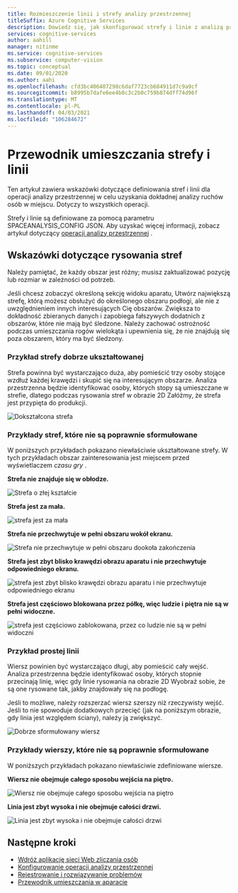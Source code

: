 ```yaml
---
title: Rozmieszczenie linii i strefy analizy przestrzennej
titleSuffix: Azure Cognitive Services
description: Dowiedz się, jak skonfigurować strefy i linie z analizą przestrzenną
services: cognitive-services
author: aahill
manager: nitinme
ms.service: cognitive-services
ms.subservice: computer-vision
ms.topic: conceptual
ms.date: 09/01/2020
ms.author: aahi
ms.openlocfilehash: cfd3bc406407298c6daf7723cb684911d7c9a9cf
ms.sourcegitcommit: b8995b7dafe6ee4b8c3c2b0c759b874dff74d96f
ms.translationtype: MT
ms.contentlocale: pl-PL
ms.lasthandoff: 04/03/2021
ms.locfileid: "106284672"
---
```

# <a name="zone-and-line-placement-guide"></a>Przewodnik umieszczania strefy i linii

Ten artykuł zawiera wskazówki dotyczące definiowania stref i linii dla operacji analizy przestrzennej w celu uzyskania dokładnej analizy ruchów osób w miejscu. Dotyczy to wszystkich operacji. 

Strefy i linie są definiowane za pomocą parametru SPACEANALYSIS_CONFIG JSON. Aby uzyskać więcej informacji, zobacz artykuł dotyczący [operacji analizy przestrzennej](spatial-analysis-operations.md) .

## <a name="guidelines-for-drawing-zones"></a>Wskazówki dotyczące rysowania stref

Należy pamiętać, że każdy obszar jest różny; musisz zaktualizować pozycję lub rozmiar w zależności od potrzeb.

Jeśli chcesz zobaczyć określoną sekcję widoku aparatu, Utwórz największą strefę, którą możesz obsłużyć do określonego obszaru podłogi, ale nie z uwzględnieniem innych interesujących Cię obszarów. Zwiększa to dokładność zbieranych danych i zapobiega fałszywych dodatnich z obszarów, które nie mają być śledzone. Należy zachować ostrożność podczas umieszczania rogów wielokąta i upewnienia się, że nie znajdują się poza obszarem, który ma być śledzony.  

### <a name="example-of-a-well-shaped-zone"></a>Przykład strefy dobrze ukształtowanej

Strefa powinna być wystarczająco duża, aby pomieścić trzy osoby stojące wzdłuż każdej krawędzi i skupić się na interesującym obszarze. Analiza przestrzenna będzie identyfikować osoby, których stopy są umieszczane w strefie, dlatego podczas rysowania stref w obrazie 2D Załóżmy, że strefa jest przypięta do produkcji.

![Dokształcona strefa](./media/spatial-analysis/zone-good-example.png)

### <a name="examples-of-zones-that-arent-well-shaped"></a>Przykłady stref, które nie są poprawnie sformułowane

W poniższych przykładach pokazano niewłaściwie ukształtowane strefy. W tych przykładach obszar zainteresowania jest miejscem przed wyświetlaczem *czasu gry* .

**Strefa nie znajduje się w obłodze.**

![Strefa o złej kształcie](./media/spatial-analysis/zone-not-on-floor.png) 

**Strefa jest za mała.**

![strefa jest za mała](./media/spatial-analysis/zone-too-small.png)

**Strefa nie przechwytuje w pełni obszaru wokół ekranu.**

![Strefa nie przechwytuje w pełni obszaru dookoła zakończenia](./media/spatial-analysis/zone-bad-capture.png)

**Strefa jest zbyt blisko krawędzi obrazu aparatu i nie przechwytuje odpowiedniego ekranu.**

![strefa jest zbyt blisko krawędzi obrazu aparatu i nie przechwytuje odpowiedniego ekranu](./media/spatial-analysis/zone-edge.png)

**Strefa jest częściowo blokowana przez półkę, więc ludzie i piętra nie są w pełni widoczne.**

![strefa jest częściowo zablokowana, przez co ludzie nie są w pełni widoczni](./media/spatial-analysis/zone-partially-blocked.png)

### <a name="example-of-a-well-shaped-line"></a>Przykład prostej linii

Wiersz powinien być wystarczająco długi, aby pomieścić cały wejść. Analiza przestrzenna będzie identyfikować osoby, których stopnie przecinają linię, więc gdy linie rysowania na obrazie 2D Wyobraź sobie, że są one rysowane tak, jakby znajdowały się na podłogę. 

Jeśli to możliwe, należy rozszerzać wiersz szerszy niż rzeczywisty wejść. Jeśli to nie spowoduje dodatkowych przecięć (jak na poniższym obrazie, gdy linia jest względem ściany), należy ją zwiększyć.

![Dobrze sformułowany wiersz](./media/spatial-analysis/zone-line-good-example.png)

### <a name="examples-of-lines-that-arent-well-shaped"></a>Przykłady wierszy, które nie są poprawnie sformułowane

W poniższych przykładach pokazano niewłaściwie zdefiniowane wiersze.

**Wiersz nie obejmuje całego sposobu wejścia na piętro.**

![Wiersz nie obejmuje całego sposobu wejścia na piętro](./media/spatial-analysis/zone-line-bad-coverage.png)

**Linia jest zbyt wysoka i nie obejmuje całości drzwi.**

![Linia jest zbyt wysoka i nie obejmuje całości drzwi](./media/spatial-analysis/zone-line-too-high.png)

## <a name="next-steps"></a>Następne kroki

* [Wdróż aplikację sieci Web zliczania osób](spatial-analysis-web-app.md)
* [Konfigurowanie operacji analizy przestrzennej](./spatial-analysis-operations.md)
* [Rejestrowanie i rozwiązywanie problemów](spatial-analysis-logging.md)
* [Przewodnik umieszczania w aparacie](spatial-analysis-camera-placement.md)

